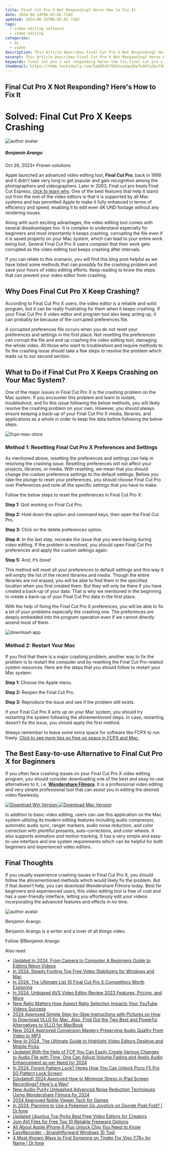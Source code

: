 ```yaml
---
title: Final Cut Pro X Not Responding? Heres How to Fix It
date: 2024-06-24T06:05:02.710Z
updated: 2024-06-25T06:05:02.710Z
tags: 
  - video editing software
  - video editing
categories: 
  - ai
  - video
description: This Article Describes Final Cut Pro X Not Responding? Heres How to Fix It
excerpt: This Article Describes Final Cut Pro X Not Responding? Heres How to Fix It
keywords: final cut pro x not responding heres the fix,final cut pro x not responding heres how to fix it,how to add titles in final cut pro x,how to fix plugins not working in final cut pro x,the ultimate fix how to reset final cut pro x and start fresh,get back to editing how to reset final cut pro x,ai animation how to fix plugins not working in final cut pro x
thumbnail: https://thmb.techidaily.com/5a88545795b5ca3ae26e7c947a2bcf90d0830b425a670680d043fc15ab445500.jpg
---
```


## Final Cut Pro X Not Responding? Here's How to Fix It

# Solved: Final Cut Pro X Keeps Crashing

![author avatar](https://images.wondershare.com/filmora/article-images/benjamin-arango-author.jpg)

##### Benjamin Arango

 Oct 26, 2023• Proven solutions

Apple launched an advanced video editing tool, **Final Cut Pro**, back in 1999 and it didn’t take very long to get popular and gain recognition among the photographers and videographers. Later in 2003, Final cut pro beats Final Cut Express, [click to learn why](https://tools.techidaily.com/wondershare/filmora/download/). One of the best features that help it stand out from the rest of the video editors is that it is supported by all Mac systems and has permitted Apple to make it fully enhanced in terms of efficiency and speed, enabling it to edit even 4K UND footage without any rendering issues.

Along with such exciting advantages, the video editing tool comes with several disadvantages too. It is complex to understand especially for beginners and most importantly it keeps crashing, corrupting the file even if it is saved properly on your Mac system, which can lead to your entire work being lost. Several Final Cut Pro X users complain that their work gets corrupted as the video editing tool keeps crashing after intervals.

If you can relate to this scenario, you will find this blog post helpful as we have listed some methods that can possibly fix the crashing problem and save your hours of video editing efforts. Keep reading to know the steps that can prevent your video editor from crashing.

## Why Does Final Cut Pro X Keep Crashing?

According to Final Cut Pro X users, the video editor is a reliable and solid program, but it can be really frustrating for them when it keeps crashing. If your Final Cut Pro X video editor and program tool also keep acting up, it can probably be because of the corrupted preferences file.

A corrupted preferences file occurs when you do not reset your preferences and settings in the first place. Not resetting the preferences can corrupt the file and end up crashing the video editing tool, damaging the whole video. All those who want to troubleshoot and require methods to fix the crashing issue should take a few steps to resolve the problem which leads us to our second section.

## What to Do if Final Cut Pro X Keeps Crashing on Your Mac System?

One of the major issues in Final Cut Pro X is the crashing problem on the Mac system. If you encounter this problem and learn to isolate, troubleshoot, and fix this issue following the below methods, you will likely resolve the crashing problem on your own. However, you should always ensure keeping a back-up of your Final Cut Pro X media, libraries, and applications as a whole in order to keep the data before following the below steps.

![fcpx-mac-store](https://images.wondershare.com/filmora/images/final-cut-pro/fcpx-mac-store.png)

### Method 1: Resetting Final Cut Pro X Preferences and Settings

As mentioned above, resetting the preferences and settings can help in resolving the crashing issue. Resetting preferences will not affect your projects, libraries, or media. With resetting, we mean that you should change the custom preference settings to the default settings. Before you take the plunge to reset your preferences, you should choose Final Cut Pro over Preferences and note all the specific settings that you have to make.

Follow the below steps to reset the preferences in Final Cut Pro X:

**Step 1:** Quit working on Final Cut Pro.

**Step 2:** Hold down the option and command keys, then open the Final Cut Pro.

**Step 3:** Click on the delete preferences option.

**Step 4:** In the last step, recreate the issue that you were having during video editing. If the problem is resolved, you should open Final Cut Pro preferences and apply the custom settings again.

**Step 5:** And, it’s done!

This method will reset all your preferences to default settings and this way it will empty the list of the recent libraries and media. Though the entire libraries are not erased, you will be able to find them in the specified location when you first created them. But they will only be there if you have created a back-up of your data. That is why we mentioned in the beginning to create a back-up of your Final Cut Pro data in the first place.

With the help of fixing the Final Cut Pro X preferences, you will be able to fix a lot of your problems especially the crashing one. The preferences are deeply embedded into the program operation even if we cannot directly amend most of them.

![download-app](https://images.wondershare.com/filmora/images/final-cut-pro/download-app.jpg)

### Method 2: Restart Your Mac

If you find that there is a major crashing problem, another way to fix the problem is to restart the computer and by resetting the Final Cut Pro-related system resources. Here are the steps that you should follow to restart your Mac system:

**Step 1:** Choose the Apple menu.

**Step 2:** Reopen the Final Cut Pro.

**Step 3:** Reproduce the issue and see if the problem still exists.

If your Final Cut Pro X acts up on your Mac system, you should try restarting the system following the aforementioned steps. In case, restarting doesn’t fix the issue, you should apply the first method.

Always remember to leave some extra space for software like FCPX to run freely. [Click to see more tips on free up space in FCPX and Mac.](https://tools.techidaily.com/wondershare/filmora/download/)

## The Best Easy-to-use Alternative to Final Cut Pro X for Beginners

If you often face crashing issues on your Final Cut Pro X video editing program, you should consider downloading one of the best and easy-to-use alternatives to it, i.e. [**Wondershare Filmora**](https://tools.techidaily.com/wondershare/filmora/download/). It is a professional video editing and very simple professional tool that can assist you in editing the desired video flawlessly.

[![Download Win Version](https://images.wondershare.com/filmora/guide/download-btn-win.jpg) ](https://tools.techidaily.com/wondershare/filmora/download/) [![Download Mac Version](https://images.wondershare.com/filmora/guide/download-btn-mac.jpg) ](https://tools.techidaily.com/wondershare/filmora/download/)

In addition to basic video editing, users can use this application on the Mac system utilizing its modern editing features including audio compressor, automatic audio sync, ranger markers, audio noise reduction, and color correction with plentiful presents, auto-corrections, and color wheels. It also supports animation and motion tracking. It has a very simple and easy-to-use interface and low system requirements which can be helpful for both beginners and experienced video editors.

## Final Thoughts

If you usually experience crashing issues in Final Cut Pro X, you should follow the aforementioned methods which would likely fix the problem. But if that doesn’t help, you can download Wondershare Filmora today. Best for beginners and experienced users, this video editing tool is free of cost and has a user-friendly interface, letting you effortlessly edit your videos incorporating the advanced features and effects in no time.

![author avatar](https://images.wondershare.com/filmora/article-images/benjamin-arango-author.jpg)

Benjamin Arango

Benjamin Arango is a writer and a lover of all things video.

Follow @Benjamin Arango

<span class="atpl-alsoreadstyle">Also read:</span>
<div><ul>
<li><a href="https://smart-video-creator.techidaily.com/updated-in-2024-from-camera-to-computer-a-beginners-guide-to-editing-nikon-videos/"><u>Updated In 2024, From Camera to Computer A Beginners Guide to Editing Nikon Videos</u></a></li>
<li><a href="https://smart-video-creator.techidaily.com/in-2024-steady-footing-top-free-video-stabilizers-for-windows-and-mac/"><u>In 2024, Steady Footing Top Free Video Stabilizers for Windows and Mac</u></a></li>
<li><a href="https://smart-video-creator.techidaily.com/in-2024-the-ultimate-list-10-final-cut-pro-x-competitors-worth-exploring/"><u>In 2024, The Ultimate List 10 Final Cut Pro X Competitors Worth Exploring</u></a></li>
<li><a href="https://smart-video-creator.techidaily.com/in-2024-unbiased-avs-video-editor-review-2023-features-pricing-and-more/"><u>In 2024, Unbiased AVS Video Editor Review 2023 Features, Pricing, and More</u></a></li>
<li><a href="https://smart-video-creator.techidaily.com/new-ratio-matters-how-aspect-ratio-selection-impacts-your-youtube-videos-success/"><u>New Ratio Matters How Aspect Ratio Selection Impacts Your YouTube Videos Success</u></a></li>
<li><a href="https://smart-video-creator.techidaily.com/2024-approved-simple-step-by-step-instructions-with-pictures-on-how-to-download-vllo-for-mac-also-find-out-the-two-best-and-powerful-alternatives-to-vllo-fo/"><u>2024 Approved Simple Step-by-Step Instructions with Pictures on How to Download VLLO for Mac. Also, Find Out the Two Best and Powerful Alternatives to VLLO for MacBook</u></a></li>
<li><a href="https://smart-video-creator.techidaily.com/new-2024-approved-conversion-mastery-preserving-audio-quality-from-video-to-mp3/"><u>New 2024 Approved Conversion Mastery Preserving Audio Quality From Video to MP3</u></a></li>
<li><a href="https://smart-video-creator.techidaily.com/new-in-2024-the-ultimate-guide-to-highlight-video-editors-desktop-and-mobile-picks/"><u>New In 2024, The Ultimate Guide to Highlight Video Editors Desktop and Mobile Picks</u></a></li>
<li><a href="https://smart-video-creator.techidaily.com/1714337325194-updated-with-the-help-of-fcp-you-can-easily-create-various-changes-to-audio-file-with-time-one-can-adjust-volume-fading-and-apply-audio-enhancement-as-per-n/"><u>Updated With the Help of FCP You Can Easily Create Various Changes to Audio File with Time, One Can Adjust Volume Fading and Apply Audio Enhancement as per Need for 2024</u></a></li>
<li><a href="https://easy-unlock-android.techidaily.com/in-2024-forgot-pattern-lock-heres-how-you-can-unlock-poco-f5-pro-5g-pattern-lock-screen-by-drfone-android/"><u>In 2024, Forgot Pattern Lock? Heres How You Can Unlock Poco F5 Pro 5G Pattern Lock Screen</u></a></li>
<li><a href="https://screen-activity-recording.techidaily.com/1716068907936-updated-2024-approved-how-to-minimize-stress-in-ipad-screen-recordings-heres-a-way/"><u>[Updated] 2024 Approved  How to Minimize Stress in iPad Screen Recordings? Here's a Way!</u></a></li>
<li><a href="https://voice-adjusting.techidaily.com/new-audio-purity-unleashed-advanced-noise-reduction-techniques-using-wondershare-filmora-for-2024/"><u>New Audio Purity Unleashed Advanced Noise Reduction Techniques Using Wondershare Filmora for 2024</u></a></li>
<li><a href="https://desktop-recording.techidaily.com/2024-approved-noble-viewer-tech-for-games/"><u>2024 Approved  Noble Viewer Tech for Games</u></a></li>
<li><a href="https://pokemon-go-android.techidaily.com/in-2024-planning-to-use-a-pokemon-go-joystick-on-google-pixel-fold-drfone-by-drfone-virtual-android/"><u>In 2024, Planning to Use a Pokemon Go Joystick on Google Pixel Fold? | Dr.fone</u></a></li>
<li><a href="https://video-creation-software.techidaily.com/updated-ubuntus-top-picks-best-free-video-editors-for-creators/"><u>Updated Ubuntus Top Picks Best Free Video Editors for Creators</u></a></li>
<li><a href="https://ai-vdieo-software.techidaily.com/join-avi-files-for-free-top-10-reliable-freeware-options/"><u>Join AVI Files for Free Top 10 Reliable Freeware Options</u></a></li>
<li><a href="https://sim-unlock.techidaily.com/all-about-apple-iphone-6-plus-unlock-chip-you-need-to-know-by-drfone-ios/"><u>All About Apple iPhone 6 Plus Unlock Chip You Need to Know</u></a></li>
<li><a href="https://screen-activity-recording.techidaily.com/easyrecorder-straightforward-windows-10-tool/"><u>EasyRecorder - Straightforward Windows 10 Tool</u></a></li>
<li><a href="https://location-social.techidaily.com/4-most-known-ways-to-find-someone-on-tinder-for-vivo-y78plus-by-name-drfone-by-drfone-virtual-android/"><u>4 Most-Known Ways to Find Someone on Tinder For Vivo Y78+ by Name | Dr.fone</u></a></li>
</ul></div>

<ins class="adsbygoogle"
      style="display:block"
      data-ad-client="ca-pub-7571918770474297"
      data-ad-slot="8358498916"
      data-ad-format="auto"
      data-full-width-responsive="true"></ins>